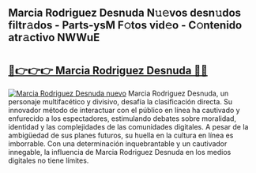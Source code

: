 ## Marcia Rodriguez Desnuda N𝚞𝚎vos desn𝚞dos filtr𝚊dos - Parts-ysM F𝚘tos vid𝚎o - C𝚘ntenido atr𝚊ctivo NWWuE

# <h2><a href="http://mb0jb6r.tromn.icu/?c=Marcia+Rodriguez+Desnuda">🔗👉👉👉 Marcia Rodriguez Desnuda 🔗🔗</a></h2>

[![Marcia Rodriguez Desnuda nuevo](https://i.imgur.com/pEAQMta.gif)](http://mb0jb6r.tromn.icu/?c=Marcia+Rodriguez+Desnuda)
Marcia Rodriguez Desnuda, un personaje multifacético y divisivo, desafía la clasificación directa. Su innovador método de interactuar con el público en línea ha cautivado y enfurecido a los espectadores, estimulando debates sobre moralidad, identidad y las complejidades de las comunidades digitales. A pesar de la ambigüedad de sus planes futuros, su huella en la cultura en línea es imborrable. Con una determinación inquebrantable y un cautivador innegable, la influencia de Marcia Rodriguez Desnuda en los medios digitales no tiene límites.
